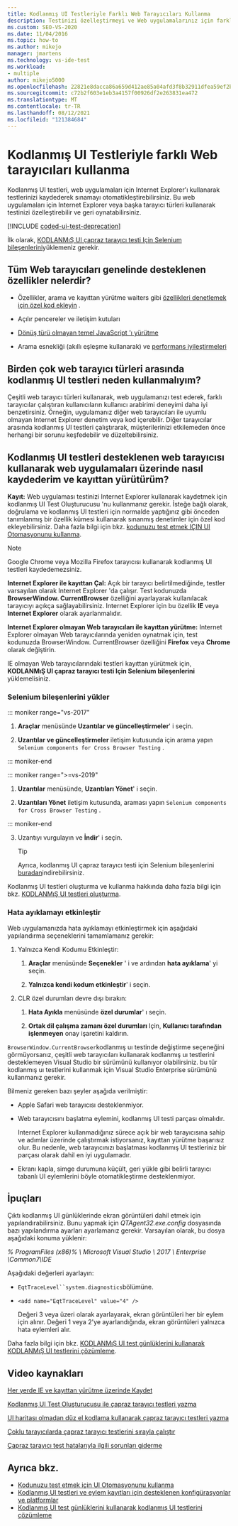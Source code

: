 ```yaml
---
title: Kodlanmış UI Testleriyle Farklı Web Tarayıcıları Kullanma
description: Testinizi özelleştirmeyi ve Web uygulamalarınız için farklı tarayıcılar kullanarak geri yürütmenizi öğrenin.
ms.custom: SEO-VS-2020
ms.date: 11/04/2016
ms.topic: how-to
ms.author: mikejo
manager: jmartens
ms.technology: vs-ide-test
ms.workload:
- multiple
author: mikejo5000
ms.openlocfilehash: 22821e8dacca86a659d412ae85a04afd3f8b32911dfea59ef2b67ec66da0f264
ms.sourcegitcommit: c72b2f603e1eb3a4157f00926df2e263831ea472
ms.translationtype: MT
ms.contentlocale: tr-TR
ms.lasthandoff: 08/12/2021
ms.locfileid: "121384684"
---
```

# <a name="use-different-web-browsers-with-coded-ui-tests"></a>Kodlanmış UI Testleriyle farklı Web tarayıcıları kullanma

Kodlanmış UI testleri, web uygulamaları için Internet Explorer'ı kullanarak testlerinizi kaydederek sınamayı otomatikleştirebilirsiniz. Bu web uygulamaları için Internet Explorer veya başka tarayıcı türleri kullanarak testinizi özelleştirebilir ve geri oynatabilirsiniz.

[!INCLUDE [coded-ui-test-deprecation](includes/coded-ui-test-deprecation.md)]

İlk olarak, [KODLANMıŞ UI çapraz tarayıcı testi Için Selenium bileşenlerini](https://marketplace.visualstudio.com/items?itemName=AtinBansal.SeleniumcomponentsforCodedUICrossBrowserTesting)yüklemeniz gerekir.

## <a name="whats-supported-across-all-web-browsers"></a>Tüm Web tarayıcıları genelinde desteklenen özellikler nelerdir?

- Özellikler, arama ve kayıttan yürütme waiters gibi [özellikleri denetlemek için özel kod ekleyin](https://devblogs.microsoft.com/devops/coded-ui-test-configuring-search-properties-while-recording-on-internet-explorer/) .

- Açılır pencereler ve iletişim kutuları

- [Dönüş türü olmayan temel JavaScript 'ı yürütme](https://devblogs.microsoft.com/devops/introducing-javascript-execution-on-internetexplorer-and-crossbrowser-in-coded-ui-test/)

- Arama esnekliği (akıllı eşleşme kullanarak) ve [performans iyileştirmeleri](https://devblogs.microsoft.com/devops/guidelines-on-improving-performance-of-coded-ui-test-playback/)

## <a name="why-should-i-use-coded-ui-tests-across-multiple-web-browser-types"></a>Birden çok web tarayıcı türleri arasında kodlanmış UI testleri neden kullanmalıyım?

Çeşitli web tarayıcı türleri kullanarak, web uygulamanızı test ederek, farklı tarayıcılar çalıştıran kullanıcıların kullanıcı arabirimi deneyimi daha iyi benzetirsiniz. Örneğin, uygulamanız diğer web tarayıcıları ile uyumlu olmayan Internet Explorer denetim veya kod içerebilir. Diğer tarayıcılar arasında kodlanmış UI testleri çalıştırarak, müşterilerinizi etkilemeden önce herhangi bir sorunu keşfedebilir ve düzeltebilirsiniz.

## <a name="how-do-i-record-and-play-back-coded-ui-tests-on-web-applications-using-the-supported-web-browsers"></a>Kodlanmış UI testleri desteklenen web tarayıcısı kullanarak web uygulamaları üzerinde nasıl kaydederim ve kayıttan yürütürüm?

**Kayıt:** Web uygulaması testinizi Internet Explorer kullanarak kaydetmek için kodlanmış UI Test Oluşturucusu 'nu kullanmanız gerekir. İsteğe bağlı olarak, doğrulama ve kodlanmış UI testleri için normalde yaptığınız gibi önceden tanımlanmış bir özellik kümesi kullanarak sınanmış denetimler için özel kod ekleyebilirsiniz. Daha fazla bilgi için bkz. [kodunuzu test etmek IÇIN UI Otomasyonunu kullanma](../test/use-ui-automation-to-test-your-code.md).

> [!NOTE]
> Google Chrome veya Mozilla Firefox tarayıcısı kullanarak kodlanmış UI testleri kaydedemezsiniz.

**Internet Explorer ile kayıttan Çal:** Açık bir tarayıcı belirtilmediğinde, testler varsayılan olarak Internet Explorer 'da çalışır. Test kodunuzda **BrowserWindow. CurrentBrowser** özelliğini ayarlayarak kullanılacak tarayıcıyı açıkça sağlayabilirsiniz. Internet Explorer için bu özellik **IE** veya **Internet Explorer** olarak ayarlanmalıdır.

**Internet Explorer olmayan Web tarayıcıları ile kayıttan yürütme:** Internet Explorer olmayan Web tarayıcılarında yeniden oynatmak için, test kodunuzda BrowserWindow. CurrentBrowser özelliğini **Firefox** veya **Chrome** olarak değiştirin.

IE olmayan Web tarayıcılarındaki testleri kayıttan yürütmek için, **KODLANMıŞ UI çapraz tarayıcı testi Için Selenium bileşenlerini** yüklemelisiniz.

### <a name="install-selenium-components"></a>Selenium bileşenlerini yükler

::: moniker range="vs-2017"

1. **Araçlar** menüsünde **Uzantılar ve güncelleştirmeler**' i seçin.

2. **Uzantılar ve güncelleştirmeler** iletişim kutusunda için arama yapın `Selenium components for Cross Browser Testing` .

::: moniker-end

::: moniker range=">=vs-2019"

1. **Uzantılar** menüsünde, **Uzantıları Yönet**' i seçin.

2. **Uzantıları Yönet** iletişim kutusunda, araması yapın `Selenium components for Cross Browser Testing` .

::: moniker-end

3. Uzantıyı vurgulayın ve **İndir**' i seçin.

    > [!TIP]
    > Ayrıca, kodlanmış UI çapraz tarayıcı testi için Selenium bileşenlerini [buradan](https://marketplace.visualstudio.com/items?itemName=AtinBansal.SeleniumcomponentsforCodedUICrossBrowserTesting)indirebilirsiniz.

Kodlanmış UI testleri oluşturma ve kullanma hakkında daha fazla bilgi için bkz. [KODLANMıŞ UI testleri oluşturma](../test/use-ui-automation-to-test-your-code.md).

### <a name="enable-debugging"></a>Hata ayıklamayı etkinleştir

Web uygulamanızda hata ayıklamayı etkinleştirmek için aşağıdaki yapılandırma seçeneklerini tamamlamanız gerekir:

1. Yalnızca Kendi Kodumu Etkinleştir:

    1. **Araçlar** menüsünde **Seçenekler** ' i ve ardından **hata ayıklama**' yi seçin.

    2. **Yalnızca kendi kodum etkinleştir**' i seçin.

2. CLR özel durumları devre dışı bırakın:

    1. **Hata Ayıkla** menüsünde **özel durumlar**' ı seçin.

    2. **Ortak dil çalışma zamanı özel durumları** Için, **Kullanıcı tarafından işlenmeyen** onay işaretini kaldırın.

`BrowserWindow.CurrentBrowser`kodlanmış uı testinde değiştirme seçeneğini görmüyorsanız, çeşitli web tarayıcıları kullanarak kodlanmış uı testlerini desteklemeyen Visual Studio bir sürümünü kullanıyor olabilirsiniz. bu tür kodlanmış uı testlerini kullanmak için Visual Studio Enterprise sürümünü kullanmanız gerekir.

Bilmeniz gereken bazı şeyler aşağıda verilmiştir:

- Apple Safari web tarayıcısı desteklenmiyor.

- Web tarayıcısını başlatma eylemini, kodlanmış UI testi parçası olmalıdır.

   Internet Explorer kullanmadığınız sürece açık bir web tarayıcısına sahip ve adımlar üzerinde çalıştırmak istiyorsanız, kayıttan yürütme başarısız olur. Bu nedenle, web tarayıcınızı başlatması kodlanmış UI testleriniz bir parçası olarak dahil en iyi uygulamadır.

- Ekranı kapla, simge durumuna küçült, geri yükle gibi belirli tarayıcı tabanlı UI eylemlerini böyle otomatikleştirme desteklenmiyor.

## <a name="tips"></a>İpuçları

Çıktı kodlanmış UI günlüklerinde ekran görüntüleri dahil etmek için yapılandırabilirsiniz. Bunu yapmak için *QTAgent32.exe.config* dosyasında bazı yapılandırma ayarları ayarlamanız gerekir. Varsayılan olarak, bu dosya aşağıdaki konuma yüklenir:

*% ProgramFiles (x86)% \ Microsoft Visual Studio \ 2017 \ Enterprise \Common7\IDE*

Aşağıdaki değerleri ayarlayın:

- `EqtTraceLevel``system.diagnostics`bölümüne.

- `<add name="EqtTraceLevel" value="4" />`

   Değeri 3 veya üzeri olarak ayarlayarak, ekran görüntüleri her bir eylem için alınır. Değeri 1 veya 2'ye ayarlandığında, ekran görüntüleri yalnızca hata eylemleri alır.

Daha fazla bilgi için bkz. [KODLANMıŞ UI test günlüklerini kullanarak KODLANMıŞ UI testlerini çözümleme](../test/analyzing-coded-ui-tests-using-coded-ui-test-logs.md).

## <a name="video-resources"></a>Video kaynakları

[Her yerde IE ve kayıttan yürütme üzerinde Kaydet](https://skydrive.live.com/redir?resid=AE5CD7309CCCC43C!183&authkey=!ANqaLtCZbtJrImU)

[Kodlanmış UI Test Oluşturucusu ile çapraz tarayıcı testleri yazma](https://skydrive.live.com/redir?resid=AE5CD7309CCCC43C!184&authkey=!AKG8CSow_qmeTq8)

[UI haritası olmadan düz el kodlama kullanarak çapraz tarayıcı testleri yazma](https://skydrive.live.com/redir?resid=AE5CD7309CCCC43C!186&authkey=!AJaEvxJnsefyAT4)

[Çoklu tarayıcılarda çapraz tarayıcı testlerini sırayla çalıştır](https://skydrive.live.com/redir?resid=AE5CD7309CCCC43C!187&authkey=!ADI8eCQkxHnpOR8)

[Çapraz tarayıcı test hatalarıyla ilgili sorunları giderme](https://skydrive.live.com/redir?resid=AE5CD7309CCCC43C!182&authkey=!AEpS48i295B49FI)

## <a name="see-also"></a>Ayrıca bkz.

- [Kodunuzu test etmek için UI Otomasyonunu kullanma](../test/use-ui-automation-to-test-your-code.md)
- [Kodlanmış UI testleri ve eylem kayıtları için desteklenen konfigürasyonlar ve platformlar](../test/supported-configurations-and-platforms-for-coded-ui-tests-and-action-recordings.md)
- [Kodlanmış UI test günlüklerini kullanarak kodlanmış UI testlerini çözümleme](../test/analyzing-coded-ui-tests-using-coded-ui-test-logs.md)
